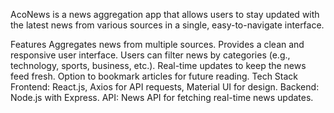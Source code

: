 AcoNews is a news aggregation app that allows users to stay updated with the latest news from various sources in a single, easy-to-navigate interface.

Features
Aggregates news from multiple sources.
Provides a clean and responsive user interface.
Users can filter news by categories (e.g., technology, sports, business, etc.).
Real-time updates to keep the news feed fresh.
Option to bookmark articles for future reading.
Tech Stack
Frontend: React.js, Axios for API requests, Material UI for design.
Backend: Node.js with Express.
API: News API for fetching real-time news updates.
